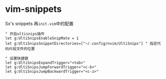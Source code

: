 # vim-snippets
Sx's snippets
再`init.vim`中的配置
```
" 开启ultisnips插件
let g:UltiSnipsEnableSnipMate = 1
let g:UltiSnipsSnippetDirectories=["~/.config/nvim/UltiSnips"] " 指定代码片段文件的位置

" 设置快捷键
let g:UltiSnipsExpandTrigger="<tab>"
let g:UltiSnipsJumpForwardTrigger="<c-b>"
let g:UltiSnipsJumpBackwardTrigger="<c-z>"
```
